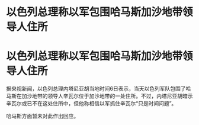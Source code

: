 # 以色列总理称以军包围哈马斯加沙地带领导人住所

# 以色列总理称以军包围哈马斯加沙地带领导人住所

据央视新闻，以色列总理内塔尼亚胡当地时间6日表示，当天以色列军队包围了哈马斯在加沙地带的领导人辛瓦尔位于加沙地带的一处住所。不过，内塔尼亚胡暗示辛瓦尔或已不在这处住所中，但他称相信以军抓住辛瓦尔“只是时间问题”。

哈马斯方面暂未对此作出回应。

